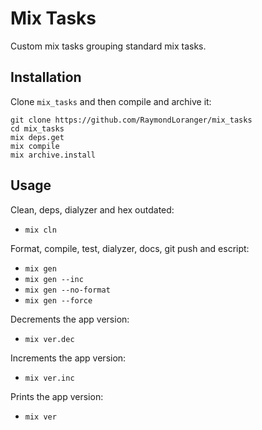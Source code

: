 # Mix Tasks

Custom mix tasks grouping standard mix tasks.

## Installation

Clone `mix_tasks` and then compile and archive it:

```
git clone https://github.com/RaymondLoranger/mix_tasks
cd mix_tasks
mix deps.get
mix compile
mix archive.install
```

## Usage

Clean, deps, dialyzer and hex outdated:
- `mix cln`

Format, compile, test, dialyzer, docs, git push and escript:
- `mix gen`
- `mix gen --inc`
- `mix gen --no-format`
- `mix gen --force`

Decrements the app version:
- `mix ver.dec`

Increments the app version:
- `mix ver.inc`

Prints the app version:
- `mix ver`
